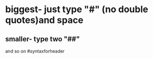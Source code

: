 # biggest- just type "#" (no double quotes)and space 
## smaller- type two "##"
and so on
#syntaxforheader 